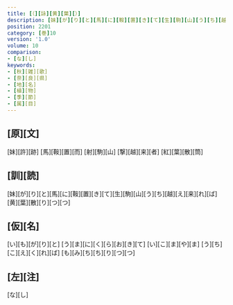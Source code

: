 ```yaml
---
title: [（][詠][黄][葉][）]
description: [妹][が][り][と][馬][に][鞍][置][き][て][生][駒][山][う][ち][越][え][来][れ][ば][黄][葉][散][り][つ][つ]
position: 2201
category: [巻]10
version: '1.0'
volume: 10
comparison:
- [な][し]
keywords:
- [秋][雑][歌]
- [奈][良][県]
- [地][名]
- [植][物]
- [季][節]
- [属][目]
---
```


## [原][文]

[妹][許][跡] [馬][鞍][置][而] [射][駒][山] [撃][越][来][者] [紅][葉][散][筒]

## [訓][読]

[妹][が][り][と][馬][に][鞍][置][き][て][生][駒][山][う][ち][越][え][来][れ][ば][黄][葉][散][り][つ][つ]

## [仮][名]

[い][も][が][り][と] [う][ま][に][く][ら][お][き][て] [い][こ][ま][や][ま] [う][ち][こ][え][く][れ][ば] [も][み][ち][ち][り][つ][つ]

## [左][注]

[な][し]
